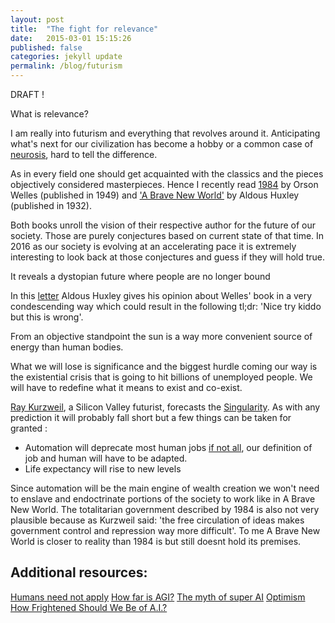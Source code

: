 ```yaml
---
layout: post
title:  "The fight for relevance"
date:   2015-03-01 15:15:26
published: false
categories: jekyll update
permalink: /blog/futurism
---
```


DRAFT !

What is relevance?

I am really into futurism and everything that revolves around it. Anticipating what's next for our civilization has become a hobby or a common case of [neurosis](https://en.wikipedia.org/wiki/Neurosis), hard to tell the difference.

As in every field one should get acquainted with the classics and the pieces objectively considered masterpieces. Hence I recently read [1984](https://en.wikipedia.org/wiki/Nineteen_Eighty-Four) by Orson Welles (published in 1949) and ['A Brave New World'](https://en.wikipedia.org/wiki/Brave_New_World) by Aldous Huxley (published in 1932).

Both books unroll the vision of their respective author for the future of our society. Those are purely conjectures based on current state of that time. In 2016 as our society is evolving at an accelerating pace it is extremely interesting to look back at those conjectures and guess if they will hold true.

It reveals a dystopian future where people are no longer bound

In this [letter](http://www.lettersofnote.com/2012/03/1984-v-brave-new-world.html) Aldous Huxley gives his opinion about Welles' book in a very condescending way which could result in the following tl;dr: 'Nice try kiddo but this is wrong'.

From an objective standpoint the sun is a way more convenient source of energy than human bodies.

What we will lose is significance and the biggest hurdle coming our way is the existential crisis that is going to hit billions of unemployed people. We will have to redefine what it means to exist and co-exist.

[Ray Kurzweil](http://wikipedia.com/ray_kurzweil), a Silicon Valley futurist, forecasts the [Singularity](https://en.wikipedia.org/wiki/Technological_singularity).
As with any prediction it will probably fall short but a few things can be taken for granted :
* Automation will deprecate most human jobs [if not all](https://youtu.be/gbj_NsgNe7A), our definition of job and human will have to be adapted.
* Life expectancy will rise to new levels

Since automation will be the main engine of wealth creation we won't need to enslave and endoctrinate portions of the society to work like in A Brave New World.
The totalitarian government described by 1984 is also not very plausible because as Kurzweil said: 'the free circulation of ideas makes government control and repression way more difficult'. To me A Brave New World is closer to reality than 1984 is but still doesnt hold its premises.

## Additional resources:
[Humans need not apply](https://youtu.be/7Pq-S557XQU)
[How far is AGI?](https://aeon.co/essays/how-close-are-we-to-creating-artificial-intelligence)
[The myth of super AI](https://www.wired.com/2017/04/the-myth-of-a-superhuman-ai/)
[Optimism](https://www.theguardian.com/environment/2017/nov/08/seven-megatrends-that-could-beat-global-warming-climate-change)
[How Frightened Should We Be of A.I.?](https://www.newyorker.com/magazine/2018/05/14/how-frightened-should-we-be-of-ai)